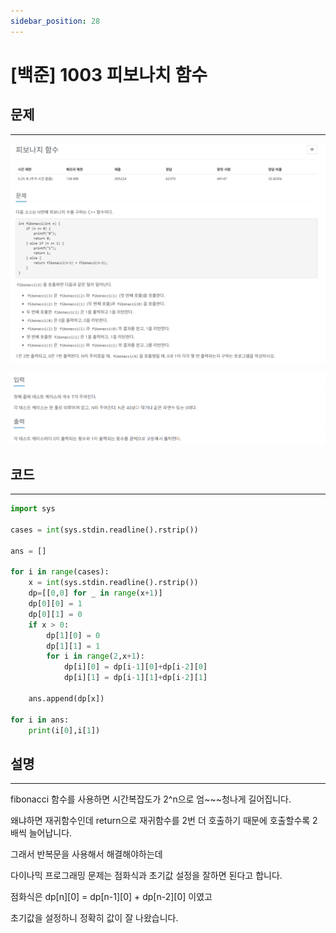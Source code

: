 ```yaml
---
sidebar_position: 28
---
```


# [백준] 1003 피보나치 함수

## 문제

---

![Alt text](./img/1-30/image28-1.png)

![Alt text](./img/1-30/image28-2.png)

## 코드

---

```python
import sys

cases = int(sys.stdin.readline().rstrip())

ans = []

for i in range(cases):
    x = int(sys.stdin.readline().rstrip())
    dp=[[0,0] for _ in range(x+1)]
    dp[0][0] = 1
    dp[0][1] = 0
    if x > 0:
        dp[1][0] = 0
        dp[1][1] = 1
        for i in range(2,x+1):
            dp[i][0] = dp[i-1][0]+dp[i-2][0]
            dp[i][1] = dp[i-1][1]+dp[i-2][1]

    ans.append(dp[x])

for i in ans:
    print(i[0],i[1])
```

## 설명

---

fibonacci 함수를 사용하면 시간복잡도가 2^n으로 엄~~~청나게 길어집니다.

왜냐하면 재귀함수인데 return으로 재귀함수를 2번 더 호출하기 때문에 호출할수록 2배씩 늘어납니다.

그래서 반복문을 사용해서 해결해야하는데

다이나믹 프로그래밍 문제는 점화식과 초기값 설정을 잘하면 된다고 합니다.

점화식은 dp[n][0] = dp[n-1][0] + dp[n-2][0] 이였고

초기값을 설정하니 정확히 값이 잘 나왔습니다.
